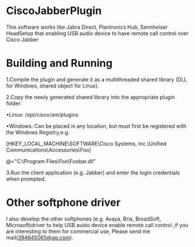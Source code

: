 # CiscoJabberPlugin

This software works like Jabra Direct, Plantronics Hub, Sennheiser HeadSetup that enabling USB audio device to have remote call control over Cisco Jabber

# Building and Running

1.Compile the plugin and generate it as a multithreaded shared library (DLL for Windows, shared object for Linux).

2.Copy the newly generated shared library into the appropriate plugin folder:

  •Linux: /opt/cisco/am/plugins

  •Windows: Can be placed in any location, but must first be registered with the Windows Registry,e.g.

  [HKEY_LOCAL_MACHINE\SOFTWARE\Cisco Systems, Inc.\Unified Communications\Accessories\Foo]

  @="C:\\Program Files\\Foo\\Foobar.dll"

3.Run the client application (e.g. Jabber) and enter the login credentials when prompted.

 # Other softphone driver
 
 I also develop the other softphones (e.g. Avaya, Bria, BroadSoft, Microsoft)driver to help USB auido device enable remote call control ,if you are interesting to them for commercial use, Please send me mail(394645065@qq.com).
